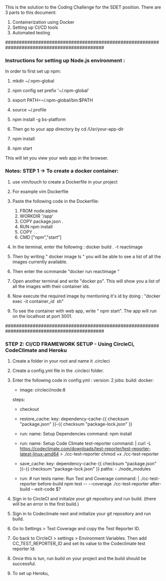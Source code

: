 This is the solution to the Coding Challenge for the SDET position.
There are 3 parts to this document:
1. Containerization using Docker
2. Setting up CI/CD tools
3. Automated testing 

############################################################################################
### Instructions for setting up Node.js environment :
In order to first set up npm:
1. mkdir ~/.npm-global
2. npm config set prefix '~/.npm-global'
3. export PATH=~/.npm-global/bin:$PATH
4. source ~/.profile
5. npm install -g bs-platform

6. Then go to your app directory by cd /Usr/your-app-dir
7. npm install
8. npm start 

This will let you view your web app in the browser.

### Notes: STEP 1 -> To create a docker container:

1. use vim/touch to create a Dockerfile in your project
2. For example vim Dockerfile
3. Paste the following code in the Dockerfile:
    1. FROM node:alpine 
    2. WORKDIR '/app'
    3. COPY package.json .
    4. RUN npm install
    5. COPY . .
    6. CMD  ["npm","start"] 


4. In the terminal, enter the following :  docker build . -t reactimage
5. Then by writing " docker image ls " you will be able to see a list of all the images currently available.
6. Then enter the ocmmande "docker run reactimage "
7. Open another terminal and write "docker ps". This will show you a list of all the images with their container ids.
8. Now execute the required image by mentioning it's id by doing : "docker exec -it container_id  sh"
9. To see the container with web app, write " npm start".  The app will run on the localhost at port 3001.

############################################################################################
### STEP 2: CI/CD FRAMEWORK SETUP - Using CircleCi, CodeClimate and Heroku

1. Create a folder in your root and name it .circleci
2. Create a config.yml file in the .circleci folder.
3. Enter the following code in config.yml :
    version: 2
    jobs:
    build:
    docker:
      - image: circleci/node:8

    steps:
      - checkout
      - restore_cache: 
          key: dependency-cache-{{ checksum "package.json" }}-{{ checksum "package-lock.json" }}
      - run:
          name: Setup Dependencies
          command: npm install
      - run:
          name: Setup Code Climate test-reporter
          command: |
            curl -L https://codeclimate.com/downloads/test-reporter/test-reporter-latest-linux-amd64 > ./cc-test-reporter
            chmod +x ./cc-test-reporter
      - save_cache: 
          key: dependency-cache-{{ checksum "package.json" }}-{{ checksum "package-lock.json" }}
          paths:
            - ./node_modules
      
      - run: # run tests
          name: Run Test and Coverage
          command: |
            ./cc-test-reporter before-build
            npm test -- --coverage
            ./cc-test-reporter after-build --exit-code $?

4. Sign in to CircleCI and initialze your git repository and run build. (there will be an error in the first build.)
5. Sign in to Codeclimate next and initialize your git repository and run build.
6. Go to Settings > Test Coverage and copy the Test Reporter ID.
7. Go back to CircleCI > settings > Environment Variables. Then add CC_TEST_REPORTER_ID and set its value to the Codeclimate test reporter Id.
8. Once this is tun, run build on your project and the build should be successful.

9. To set up Heroku, 

